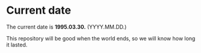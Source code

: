 # Current date

The current date is **1995.03.30.** (YYYY.MM.DD.)

This repository will be good when the world ends, so we will know how long it lasted.